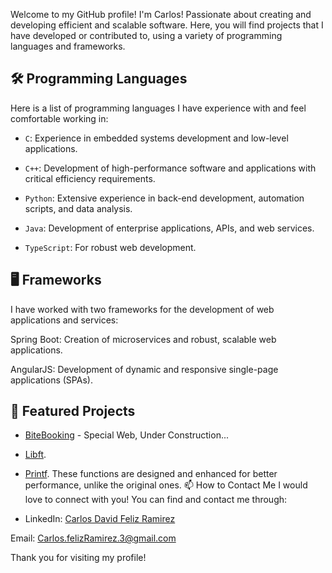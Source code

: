 Welcome to my GitHub profile! I'm Carlos! Passionate about creating and developing efficient and scalable software. Here, you will find projects that I have developed or contributed to, using a variety of programming languages and frameworks.

## 🛠 Programming Languages
Here is a list of programming languages I have experience with and feel comfortable working in:

- `C`: Experience in embedded systems development and low-level applications.

- `C++`: Development of high-performance software and applications with critical efficiency requirements.

- `Python`: Extensive experience in back-end development, automation scripts, and data analysis.

- `Java`: Development of enterprise applications, APIs, and web services.

- `TypeScript`: For robust web development.
## 🖥️ Frameworks
I have worked with two frameworks for the development of web applications and services:

Spring Boot: Creation of microservices and robust, scalable web applications.

AngularJS: Development of dynamic and responsive single-page applications (SPAs).
## 📂 Featured Projects

- [BiteBooking](URL-del-proyecto) - Special Web, Under Construction...

- [Libft](https://github.com/CarlosDavidFelizRamirez/Libft42).
- [Printf](https://github.com/CarlosDavidFelizRamirez/Library-C-Printf). These functions are designed and enhanced for better performance, unlike the original ones.
📫 How to Contact Me
I would love to connect with you! You can find and contact me through:




- LinkedIn: [Carlos David Feliz Ramirez](https://www.linkedin.com/in/carlos-david-f%C3%A9liz-ram%C3%ADrez-99220a184/?trk=public-profile-join-page)

Email: Carlos.felizRamirez.3@gmail.com

Thank you for visiting my profile!
